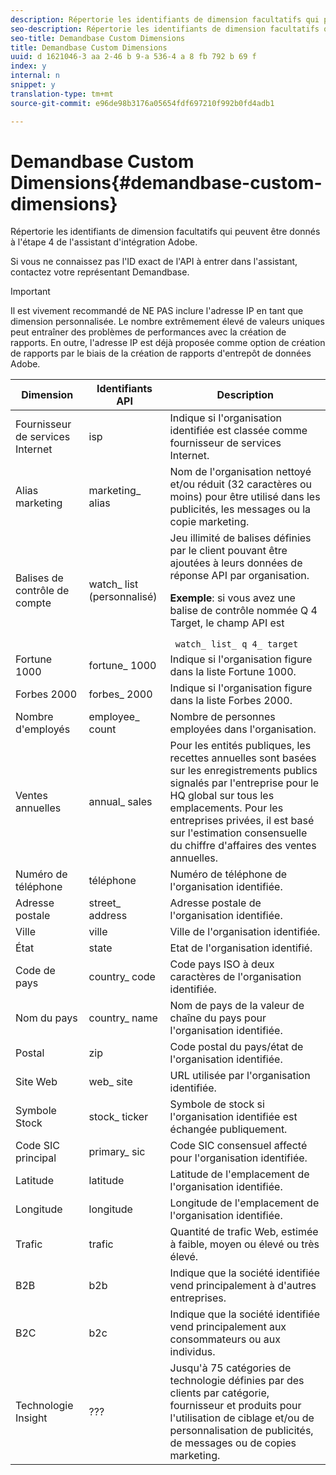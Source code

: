 ```yaml
---
description: Répertorie les identifiants de dimension facultatifs qui peuvent être donnés à l'étape 4 de l'assistant d'intégration Adobe.
seo-description: Répertorie les identifiants de dimension facultatifs qui peuvent être donnés à l'étape 4 de l'assistant d'intégration Adobe.
seo-title: Demandbase Custom Dimensions
title: Demandbase Custom Dimensions
uuid: d 1621046-3 aa 2-46 b 9-a 536-4 a 8 fb 792 b 69 f
index: y
internal: n
snippet: y
translation-type: tm+mt
source-git-commit: e96de98b3176a05654fdf697210f992b0fd4adb1

---
```



# Demandbase Custom Dimensions{#demandbase-custom-dimensions}

Répertorie les identifiants de dimension facultatifs qui peuvent être donnés à l'étape 4 de l'assistant d'intégration Adobe.

Si vous ne connaissez pas l'ID exact de l'API à entrer dans l'assistant, contactez votre représentant Demandbase.

>[!IMPORTANT]
>
>Il est vivement recommandé de NE PAS inclure l'adresse IP en tant que dimension personnalisée. Le nombre extrêmement élevé de valeurs uniques peut entraîner des problèmes de performances avec la création de rapports. En outre, l'adresse IP est déjà proposée comme option de création de rapports par le biais de la création de rapports d'entrepôt de données Adobe.

<table id="table_3B44A18BE5FE45BC83389F89B48D9B97"> 
 <thead> 
  <tr> 
   <th colname="col1" class="entry"> Dimension </th> 
   <th colname="col2" class="entry"> Identifiants API </th> 
   <th colname="col3" class="entry"> Description </th> 
  </tr>
 </thead>
 <tbody> 
  <tr> 
   <td colname="col1"> Fournisseur de services Internet </td> 
   <td colname="col2"> isp </td> 
   <td colname="col3"> Indique si l'organisation identifiée est classée comme fournisseur de services Internet. </td> 
  </tr> 
  <tr> 
   <td colname="col1"> Alias marketing </td> 
   <td colname="col2"> marketing_ alias </td> 
   <td colname="col3"> Nom de l'organisation nettoyé et/ou réduit (32 caractères ou moins) pour être utilisé dans les publicités, les messages ou la copie marketing. </td> 
  </tr> 
  <tr> 
   <td colname="col1"> Balises de contrôle de compte </td> 
   <td colname="col2"> watch_ list (personnalisé) </td> 
   <td colname="col3">Jeu illimité de balises définies par le client pouvant être ajoutées à leurs données de réponse API par organisation. <p><b>Exemple</b>: si vous avez une balise de contrôle nommée Q 4 Target, le champ API est </p> <code> watch_ list_ q 4_ target</code> </td> 
  </tr> 
  <tr> 
   <td colname="col1"> Fortune 1000 </td> 
   <td colname="col2"> fortune_ 1000 </td> 
   <td colname="col3"> Indique si l'organisation figure dans la liste Fortune 1000. </td> 
  </tr> 
  <tr> 
   <td colname="col1"> Forbes 2000 </td> 
   <td colname="col2"> forbes_ 2000 </td> 
   <td colname="col3"> Indique si l'organisation figure dans la liste Forbes 2000. </td> 
  </tr> 
  <tr> 
   <td colname="col1"> Nombre d'employés </td> 
   <td colname="col2"> employee_ count </td> 
   <td colname="col3"> Nombre de personnes employées dans l'organisation. </td> 
  </tr> 
  <tr> 
   <td colname="col1"> Ventes annuelles </td> 
   <td colname="col2"> annual_ sales </td> 
   <td colname="col3"> Pour les entités publiques, les recettes annuelles sont basées sur les enregistrements publics signalés par l'entreprise pour le HQ global sur tous les emplacements. Pour les entreprises privées, il est basé sur l'estimation consensuelle du chiffre d'affaires des ventes annuelles. </td> 
  </tr> 
  <tr> 
   <td colname="col1"> Numéro de téléphone </td> 
   <td colname="col2"> téléphone </td> 
   <td colname="col3"> Numéro de téléphone de l'organisation identifiée. </td> 
  </tr> 
  <tr> 
   <td colname="col1"> Adresse postale </td> 
   <td colname="col2"> street_ address </td> 
   <td colname="col3"> Adresse postale de l'organisation identifiée. </td> 
  </tr> 
  <tr> 
   <td colname="col1"> Ville </td> 
   <td colname="col2"> ville </td> 
   <td colname="col3"> Ville de l'organisation identifiée. </td> 
  </tr> 
  <tr> 
   <td colname="col1"> État </td> 
   <td colname="col2"> state </td> 
   <td colname="col3"> Etat de l'organisation identifié. </td> 
  </tr> 
  <tr> 
   <td colname="col1"> Code de pays </td> 
   <td colname="col2"> country_ code </td> 
   <td colname="col3"> Code pays ISO à deux caractères de l'organisation identifiée. </td> 
  </tr> 
  <tr> 
   <td colname="col1"> Nom du pays </td> 
   <td colname="col2"> country_ name </td> 
   <td colname="col3"> Nom de pays de la valeur de chaîne du pays pour l'organisation identifiée. </td> 
  </tr> 
  <tr> 
   <td colname="col1"> Postal </td> 
   <td colname="col2"> zip </td> 
   <td colname="col3"> Code postal du pays/état de l'organisation identifiée. </td> 
  </tr> 
  <tr> 
   <td colname="col1"> Site Web </td> 
   <td colname="col2"> web_ site </td> 
   <td colname="col3"> URL utilisée par l'organisation identifiée. </td> 
  </tr> 
  <tr> 
   <td colname="col1"> Symbole Stock </td> 
   <td colname="col2"> stock_ ticker </td> 
   <td colname="col3"> Symbole de stock si l'organisation identifiée est échangée publiquement. </td> 
  </tr> 
  <tr> 
   <td colname="col1"> Code SIC principal </td> 
   <td colname="col2"> primary_ sic </td> 
   <td colname="col3"> Code SIC consensuel affecté pour l'organisation identifiée. </td> 
  </tr> 
  <tr> 
   <td colname="col1"> Latitude </td> 
   <td colname="col2"> latitude </td> 
   <td colname="col3"> Latitude de l'emplacement de l'organisation identifiée. </td> 
  </tr> 
  <tr> 
   <td colname="col1"> Longitude </td> 
   <td colname="col2"> longitude </td> 
   <td colname="col3"> Longitude de l'emplacement de l'organisation identifiée. </td> 
  </tr> 
  <tr> 
   <td colname="col1"> Trafic </td> 
   <td colname="col2"> trafic </td> 
   <td colname="col3"> Quantité de trafic Web, estimée à faible, moyen ou élevé ou très élevé. </td> 
  </tr> 
  <tr> 
   <td colname="col1"> B2B </td> 
   <td colname="col2"> b2b </td> 
   <td colname="col3"> Indique que la société identifiée vend principalement à d'autres entreprises. </td> 
  </tr> 
  <tr> 
   <td colname="col1"> B2C </td> 
   <td colname="col2"> b2c </td> 
   <td colname="col3"> Indique que la société identifiée vend principalement aux consommateurs ou aux individus. </td> 
  </tr> 
  <tr> 
   <td colname="col1"> Technologie Insight </td> 
   <td colname="col2"> ??? </td> 
   <td colname="col3"> Jusqu'à 75 catégories de technologie définies par des clients par catégorie, fournisseur et produits pour l'utilisation de ciblage et/ou de personnalisation de publicités, de messages ou de copies marketing. </td> 
  </tr> 
 </tbody> 
</table>

